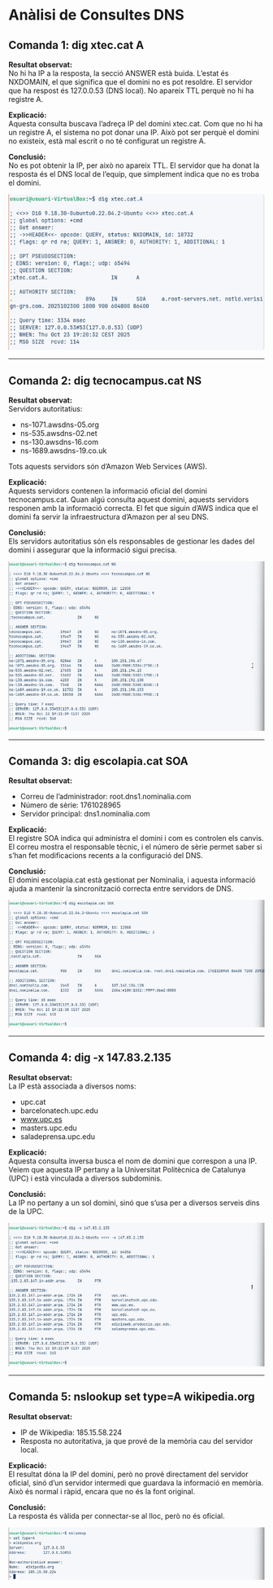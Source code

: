 # Anàlisi de Consultes DNS

## Comanda 1: dig xtec.cat A
**Resultat observat:**  
No hi ha IP a la resposta, la secció ANSWER està buida. L’estat és NXDOMAIN, el que significa que el domini no es pot resoldre. El servidor que ha respost és 127.0.0.53 (DNS local). No apareix TTL perquè no hi ha registre A.

**Explicació:**  
Aquesta consulta buscava l’adreça IP del domini xtec.cat. Com que no hi ha un registre A, el sistema no pot donar una IP. Això pot ser perquè el domini no existeix, està mal escrit o no té configurat un registre A.

**Conclusió:**  
No es pot obtenir la IP, per això no apareix TTL. El servidor que ha donat la resposta és el DNS local de l’equip, que simplement indica que no es troba el domini.

![](img/image1.png)

---

## Comanda 2: dig tecnocampus.cat NS
**Resultat observat:**  
Servidors autoritatius:  
- ns-1071.awsdns-05.org  
- ns-535.awsdns-02.net  
- ns-130.awsdns-16.com  
- ns-1689.awsdns-19.co.uk  

Tots aquests servidors són d’Amazon Web Services (AWS).

**Explicació:**  
Aquests servidors contenen la informació oficial del domini tecnocampus.cat. Quan algú consulta aquest domini, aquests servidors responen amb la informació correcta. El fet que siguin d’AWS indica que el domini fa servir la infraestructura d’Amazon per al seu DNS.

**Conclusió:**  
Els servidors autoritatius són els responsables de gestionar les dades del domini i assegurar que la informació sigui precisa.

![](img/image2.png)

---

## Comanda 3: dig escolapia.cat SOA
**Resultat observat:**  
- Correu de l’administrador: root.dns1.nominalia.com  
- Número de sèrie: 1761028965  
- Servidor principal: dns1.nominalia.com

**Explicació:**  
El registre SOA indica qui administra el domini i com es controlen els canvis. El correu mostra el responsable tècnic, i el número de sèrie permet saber si s’han fet modificacions recents a la configuració del DNS.

**Conclusió:**  
El domini escolapia.cat està gestionat per Nominalia, i aquesta informació ajuda a mantenir la sincronització correcta entre servidors de DNS.

![](img/image3.png)

---

## Comanda 4: dig -x 147.83.2.135
**Resultat observat:**  
La IP està associada a diversos noms:  
- upc.cat  
- barcelonatech.upc.edu  
- www.upc.es  
- masters.upc.edu  
- saladeprensa.upc.edu

**Explicació:**  
Aquesta consulta inversa busca el nom de domini que correspon a una IP. Veiem que aquesta IP pertany a la Universitat Politècnica de Catalunya (UPC) i està vinculada a diversos subdominis.

**Conclusió:**  
La IP no pertany a un sol domini, sinó que s’usa per a diversos serveis dins de la UPC.

![](img/image4.png)

---

## Comanda 5: nslookup set type=A wikipedia.org
**Resultat observat:**  
- IP de Wikipedia: 185.15.58.224  
- Resposta no autoritativa, ja que prové de la memòria cau del servidor local.

**Explicació:**  
El resultat dóna la IP del domini, però no prové directament del servidor oficial, sinó d’un servidor intermedi que guardava la informació en memòria. Això és normal i ràpid, encara que no és la font original.

**Conclusió:**  
La resposta és vàlida per connectar-se al lloc, però no és oficial.

![](img/image5.png)

